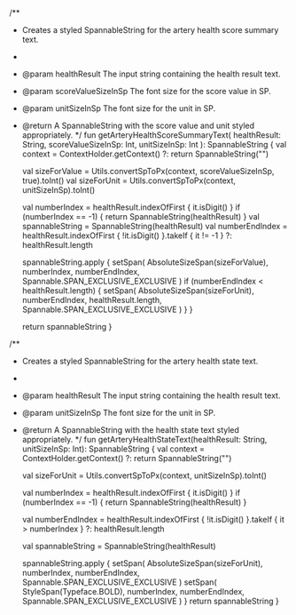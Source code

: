 /**
 * Creates a styled SpannableString for the artery health score summary text.
 *
 * @param healthResult The input string containing the health result text.
 * @param scoreValueSizeInSp The font size for the score value in SP.
 * @param unitSizeInSp The font size for the unit in SP.
 * @return A SpannableString with the score value and unit styled appropriately.
 */
fun getArteryHealthScoreSummaryText(
    healthResult: String,
    scoreValueSizeInSp: Int,
    unitSizeInSp: Int
): SpannableString {
    val context = ContextHolder.getContext() ?: return SpannableString("")

    val sizeForValue = Utils.convertSpToPx(context, scoreValueSizeInSp, true).toInt()
    val sizeForUnit = Utils.convertSpToPx(context, unitSizeInSp).toInt()

    val numberIndex = healthResult.indexOfFirst { it.isDigit() }
    if (numberIndex == -1) {
        return SpannableString(healthResult)
    }
    val spannableString = SpannableString(healthResult)
    val numberEndIndex =
        healthResult.indexOfFirst { !it.isDigit() }.takeIf { it != -1 } ?: healthResult.length

    spannableString.apply {
        setSpan(
            AbsoluteSizeSpan(sizeForValue),
            numberIndex,
            numberEndIndex,
            Spannable.SPAN_EXCLUSIVE_EXCLUSIVE
        )
        if (numberEndIndex < healthResult.length) {
            setSpan(
                AbsoluteSizeSpan(sizeForUnit),
                numberEndIndex,
                healthResult.length,
                Spannable.SPAN_EXCLUSIVE_EXCLUSIVE
            )
        }
    }

    return spannableString
}

/**
 * Creates a styled SpannableString for the artery health state text.
 *
 * @param healthResult The input string containing the health result text.
 * @param unitSizeInSp The font size for the unit in SP.
 * @return A SpannableString with the health state text styled appropriately.
 */
fun getArteryHealthStateText(healthResult: String, unitSizeInSp: Int): SpannableString {
    val context = ContextHolder.getContext() ?: return SpannableString("")

    val sizeForUnit = Utils.convertSpToPx(context, unitSizeInSp).toInt()

    val numberIndex = healthResult.indexOfFirst { it.isDigit() }
    if (numberIndex == -1) {
        return SpannableString(healthResult)
    }

    val numberEndIndex =
        healthResult.indexOfFirst { !it.isDigit() }.takeIf { it > numberIndex }
            ?: healthResult.length

    val spannableString = SpannableString(healthResult)

    spannableString.apply {
        setSpan(
            AbsoluteSizeSpan(sizeForUnit),
            numberIndex,
            numberEndIndex,
            Spannable.SPAN_EXCLUSIVE_EXCLUSIVE
        )
        setSpan(
            StyleSpan(Typeface.BOLD),
            numberIndex,
            numberEndIndex,
            Spannable.SPAN_EXCLUSIVE_EXCLUSIVE
        )
    }
    return spannableString
}
